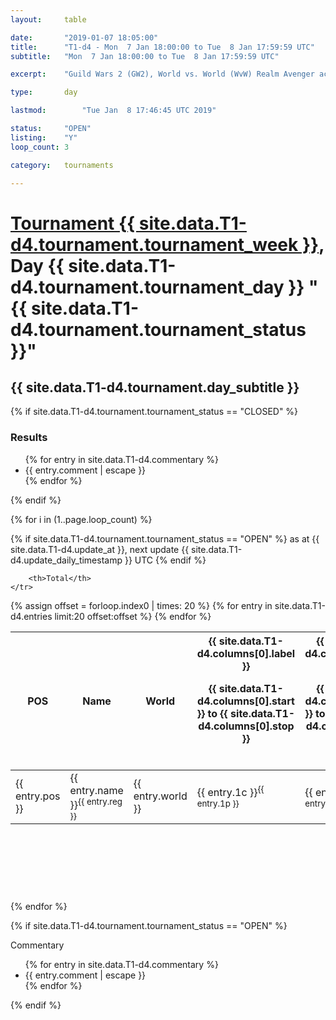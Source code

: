 ```yaml
---
layout: 	table

date: 		"2019-01-07 18:05:00"
title: 		"T1-d4 - Mon  7 Jan 18:00:00 to Tue  8 Jan 17:59:59 UTC"
subtitle: 	"Mon  7 Jan 18:00:00 to Tue  8 Jan 17:59:59 UTC"

excerpt:    "Guild Wars 2 (GW2), World vs. World (WvW) Realm Avenger achivement Tournament. \"Every Kill Counts\""

type:       day

lastmod: 		"Tue Jan  8 17:46:45 UTC 2019"

status:     "OPEN"
listing:    "Y"
loop_count: 3

category: 	tournaments

---
```

<div class="table_header">
    <h1><a href="{{ site.data.T1-d4.tournament.week_url }}">Tournament {{ site.data.T1-d4.tournament.tournament_week }}</a>, Day {{ site.data.T1-d4.tournament.tournament_day }} "{{ site.data.T1-d4.tournament.tournament_status }}"</h1>
    <h2>{{ site.data.T1-d4.tournament.day_subtitle }}</h2> 
</div>

{% if site.data.T1-d4.tournament.tournament_status == "CLOSED" %} 
<div class="commentary">
  <h3>Results</h3>
  <ul>
    {% for entry in site.data.T1-d4.commentary %}
    <li class="commentary_list">{{ entry.comment | escape }}</li>
    {% endfor %}
  </ul>
</div>
{% endif %}


{% for i in (1..page.loop_count) %}

{% if site.data.T1-d4.tournament.tournament_status == "OPEN" %} 
<span class="table_nextupdate">as at {{ site.data.T1-d4.update_at }}, next update {{ site.data.T1-d4.update_daily_timestamp }} UTC</span> 
{% endif %}

<table class="day_table">
  <colgroup>
    <col style="width:18px">
    <col style="width:55px">
    <col style="width:55px">
    <col style="width:12px">
    <col style="width:12px">
    <col style="width:12px">
    <col style="width:12px">
    <col style="width:12px">
    <col style="width:12px">
    <col style="width:12px">
    <col style="width:12px">
    <col style="width:12px">
    <col style="width:12px">
    <col style="width:12px">
    <col style="width:12px">
    <col style="width:12px">
    <col style="width:12px">
    <col style="width:12px">
    <col style="width:12px">
    <col style="width:12px">
    <col style="width:12px">
    <col style="width:12px">
    <col style="width:12px">
    <col style="width:12px">
    <col style="width:12px">
    <col style="width:12px">
    <col style="width:12px">
    <col style="width:18px">
  </colgroup>  
  <thead>
    <tr>
        <th>POS</th>
        <th class="AlignLeft">Name</th>
        <th class="AlignLeft">World</th>

<th><div class="label">{{ site.data.T1-d4.columns[0].label }}<p class="onhover">{{ site.data.T1-d4.columns[0].start }} to {{ site.data.T1-d4.columns[0].stop }}</p></div>​</th>
<th><div class="label">{{ site.data.T1-d4.columns[1].label }}<p class="onhover">{{ site.data.T1-d4.columns[1].start }} to {{ site.data.T1-d4.columns[1].stop }}</p></div>​</th>
<th><div class="label">{{ site.data.T1-d4.columns[2].label }}<p class="onhover">{{ site.data.T1-d4.columns[2].start }} to {{ site.data.T1-d4.columns[2].stop }}</p></div>​</th>
<th><div class="label">{{ site.data.T1-d4.columns[3].label }}<p class="onhover">{{ site.data.T1-d4.columns[3].start }} to {{ site.data.T1-d4.columns[3].stop }}</p></div>​</th>
<th><div class="label">{{ site.data.T1-d4.columns[4].label }}<p class="onhover">{{ site.data.T1-d4.columns[4].start }} to {{ site.data.T1-d4.columns[4].stop }}</p></div>​</th>
<th><div class="label">{{ site.data.T1-d4.columns[5].label }}<p class="onhover">{{ site.data.T1-d4.columns[5].start }} to {{ site.data.T1-d4.columns[5].stop }}</p></div>​</th>
<th><div class="label">{{ site.data.T1-d4.columns[6].label }}<p class="onhover">{{ site.data.T1-d4.columns[6].start }} to {{ site.data.T1-d4.columns[6].stop }}</p></div>​</th>
<th><div class="label">{{ site.data.T1-d4.columns[7].label }}<p class="onhover">{{ site.data.T1-d4.columns[7].start }} to {{ site.data.T1-d4.columns[7].stop }}</p></div>​</th>
<th><div class="label">{{ site.data.T1-d4.columns[8].label }}<p class="onhover">{{ site.data.T1-d4.columns[8].start }} to {{ site.data.T1-d4.columns[8].stop }}</p></div>​</th>
<th><div class="label">{{ site.data.T1-d4.columns[9].label }}<p class="onhover">{{ site.data.T1-d4.columns[9].start }} to {{ site.data.T1-d4.columns[9].stop }}</p></div>​</th>
<th><div class="label">{{ site.data.T1-d4.columns[10].label }}<p class="onhover">{{ site.data.T1-d4.columns[10].start }} to {{ site.data.T1-d4.columns[10].stop }}</p></div>​</th>

<th><div class="label">{{ site.data.T1-d4.columns[11].label }}<p class="onhover">{{ site.data.T1-d4.columns[11].start }} to {{ site.data.T1-d4.columns[11].stop }}</p></div>​</th>
<th><div class="label">{{ site.data.T1-d4.columns[12].label }}<p class="onhover">{{ site.data.T1-d4.columns[12].start }} to {{ site.data.T1-d4.columns[12].stop }}</p></div>​</th>
<th><div class="label">{{ site.data.T1-d4.columns[13].label }}<p class="onhover">{{ site.data.T1-d4.columns[13].start }} to {{ site.data.T1-d4.columns[13].stop }}</p></div>​</th>
<th><div class="label">{{ site.data.T1-d4.columns[14].label }}<p class="onhover">{{ site.data.T1-d4.columns[14].start }} to {{ site.data.T1-d4.columns[14].stop }}</p></div>​</th>
<th><div class="label">{{ site.data.T1-d4.columns[15].label }}<p class="onhover">{{ site.data.T1-d4.columns[15].start }} to {{ site.data.T1-d4.columns[15].stop }}</p></div>​</th>
<th><div class="label">{{ site.data.T1-d4.columns[16].label }}<p class="onhover">{{ site.data.T1-d4.columns[16].start }} to {{ site.data.T1-d4.columns[16].stop }}</p></div>​</th>
<th><div class="label">{{ site.data.T1-d4.columns[17].label }}<p class="onhover">{{ site.data.T1-d4.columns[17].start }} to {{ site.data.T1-d4.columns[17].stop }}</p></div>​</th>
<th><div class="label">{{ site.data.T1-d4.columns[18].label }}<p class="onhover">{{ site.data.T1-d4.columns[18].start }} to {{ site.data.T1-d4.columns[18].stop }}</p></div>​</th>
<th><div class="label">{{ site.data.T1-d4.columns[19].label }}<p class="onhover">{{ site.data.T1-d4.columns[19].start }} to {{ site.data.T1-d4.columns[19].stop }}</p></div>​</th>
<th><div class="label">{{ site.data.T1-d4.columns[20].label }}<p class="onhover">{{ site.data.T1-d4.columns[20].start }} to {{ site.data.T1-d4.columns[20].stop }}</p></div>​</th>

<th><div class="label">{{ site.data.T1-d4.columns[21].label }}<p class="onhover">{{ site.data.T1-d4.columns[21].start }} to {{ site.data.T1-d4.columns[21].stop }}</p></div>​</th>
<th><div class="label">{{ site.data.T1-d4.columns[22].label }}<p class="onhover">{{ site.data.T1-d4.columns[22].start }} to {{ site.data.T1-d4.columns[22].stop }}</p></div>​</th>
<th><div class="label">{{ site.data.T1-d4.columns[23].label }}<p class="onhover">{{ site.data.T1-d4.columns[23].start }} to {{ site.data.T1-d4.columns[23].stop }}</p></div>​</th>

        <th>Total</th>
    </tr>
  </thead>
  {% assign offset = forloop.index0 | times: 20 %}
<tbody>
{% for entry in site.data.T1-d4.entries limit:20 offset:offset %}
  <tr>
    <td class="pl{{ entry.pos }}">{{ entry.pos }}</td>
    <td class="AlignLeft">{{ entry.name }}<sup>{{ entry.reg }}</sup></td>
    <td class="AlignLeft">{{ entry.world }}</td>
    <td class="pl{{ entry.1p }}">{{ entry.1c }}<sup>{{ entry.1p }}</sup></td>
    <td class="pl{{ entry.2p }}">{{ entry.2c }}<sup>{{ entry.2p }}</sup></td>
    <td class="pl{{ entry.3p }}">{{ entry.3c }}<sup>{{ entry.3p }}</sup></td>
    <td class="pl{{ entry.4p }}">{{ entry.4c }}<sup>{{ entry.4p }}</sup></td>
    <td class="pl{{ entry.5p }}">{{ entry.5c }}<sup>{{ entry.5p }}</sup></td>
    <td class="pl{{ entry.6p }}">{{ entry.6c }}<sup>{{ entry.6p }}</sup></td>
    <td class="pl{{ entry.7p }}">{{ entry.7c }}<sup>{{ entry.7p }}</sup></td>
    <td class="pl{{ entry.8p }}">{{ entry.8c }}<sup>{{ entry.8p }}</sup></td>
    <td class="pl{{ entry.9p }}">{{ entry.9c }}<sup>{{ entry.9p }}</sup></td>
    <td class="pl{{ entry.10p }}">{{ entry.10c }}<sup>{{ entry.10p }}</sup></td>
    <td class="pl{{ entry.11p }}">{{ entry.11c }}<sup>{{ entry.11p }}</sup></td>
    <td class="pl{{ entry.12p }}">{{ entry.12c }}<sup>{{ entry.12p }}</sup></td>
    <td class="pl{{ entry.13p }}">{{ entry.13c }}<sup>{{ entry.13p }}</sup></td>
    <td class="pl{{ entry.14p }}">{{ entry.14c }}<sup>{{ entry.14p }}</sup></td>
    <td class="pl{{ entry.15p }}">{{ entry.15c }}<sup>{{ entry.15p }}</sup></td>
    <td class="pl{{ entry.16p }}">{{ entry.16c }}<sup>{{ entry.16p }}</sup></td>
    <td class="pl{{ entry.17p }}">{{ entry.17c }}<sup>{{ entry.17p }}</sup></td>
    <td class="pl{{ entry.18p }}">{{ entry.18c }}<sup>{{ entry.18p }}</sup></td>
    <td class="pl{{ entry.19p }}">{{ entry.19c }}<sup>{{ entry.19p }}</sup></td>
    <td class="pl{{ entry.20p }}">{{ entry.20c }}<sup>{{ entry.20p }}</sup></td>
    <td class="pl{{ entry.21p }}">{{ entry.21c }}<sup>{{ entry.21p }}</sup></td>
    <td class="pl{{ entry.22p }}">{{ entry.22c }}<sup>{{ entry.22p }}</sup></td>
    <td class="pl{{ entry.23p }}">{{ entry.23c }}<sup>{{ entry.23p }}</sup></td>
    <td class="pl{{ entry.24p }}">{{ entry.24c }}<sup>{{ entry.24p }}</sup></td>
    <td>{{ entry.total }}</td>
  </tr>
{% endfor %}  
</tbody>
</table>
<div class="leaderboard">
  <script async src="//pagead2.googlesyndication.com/pagead/js/adsbygoogle.js"></script>
  <!-- 728x90 -->
  <ins class="adsbygoogle"
       style="display:inline-block;width:728px;height:90px"
       data-ad-client="ca-pub-3274917281288240"
       data-ad-slot="3870538733"></ins>
  <script>
  (adsbygoogle = window.adsbygoogle || []).push({});
  </script>    
</div>
<br />
{% endfor %}

{% if site.data.T1-d4.tournament.tournament_status == "OPEN" %} 
<div class="commentary">
  <span class="commentary_title">Commentary</span>
  <ul>
    {% for entry in site.data.T1-d4.commentary %}
    <li class="commentary_list">{{ entry.comment | escape }}</li>
    {% endfor %}
  </ul>
</div>
{% endif %}


